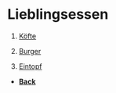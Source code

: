 # Lieblingsessen

1. [Köfte](Köfte.md)

2. [Burger](burger.md)

3. [Eintopf](eintopf.md)

- **<a href="../inhalt.md">Back</a>**